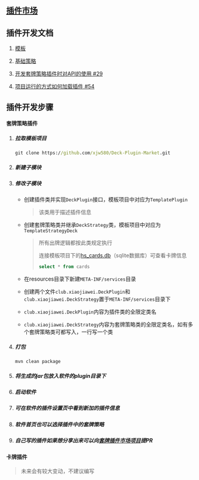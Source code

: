 ## [插件市场](https://github.com/xjw580/Deck-Plugin-Market/tree/master)



## 插件开发文档

1. [模板](https://github.com/xjw580/Deck-Plugin-Market/blob/master/Deck-Plugin-Template/src/main/kotlin/TemplateStrategyDeck.kt)

2. [基础策略](https://github.com/xjw580/Hearthstone-Script/blob/master/Hearthstone-Script-Base-Deck/src/main/kotlin/club/xiaojiawei/HsCommonDeckStrategy.kt)

3. [开发套牌策略插件时对API的使用 #29](https://github.com/xjw580/Hearthstone-Script/issues/29)

4. [项目运行的方式如何加载插件 #54](https://github.com/xjw580/Hearthstone-Script/issues/54)

   ## 

## 插件开发步骤

#### 套牌策略插件

1. ##### 拉取模板项目

   ```cmd
   git clone https://github.com/xjw580/Deck-Plugin-Market.git
   ```

2. ##### 新建子模块

3. ##### 修改子模块

   - 创建插件类并实现`DeckPlugin`接口，模板项目中对应为`TemplatePlugin`

     > 该类用于描述插件信息

   - 创建套牌策略类并继承`DeckStrategy`类，模板项目中对应为`TemplateStrategyDeck`

     > 所有出牌逻辑都按此类规定执行
     >
     > 
     >
     > 连接模板项目下的[hs_cards.db](https://github.com/xjw580/Deck-Plugin-Market/blob/master/hs_cards.db)（sqlite数据库）可查看卡牌信息
     > ```sql
     > select * from cards
     > ```
   

   - 在resources目录下新建`META-INF/services`目录

   - 创建两个文件`club.xiaojiawei.DeckPlugin`和`club.xiaojiawei.DeckStrategy`置于`META-INF/services`目录下

   - `club.xiaojiawei.DeckPlugin`内容为插件类的全限定类名

   - `club.xiaojiawei.DeckStrategy`内容为套牌策略类的全限定类名，如有多个套牌策略类可都写入，一行写一个类

4. ##### 打包

   ```cmd
   mvn clean package
   ```

5. ##### 将生成的jar包放入软件的plugin目录下

6. ##### 启动软件

7. ##### 可在软件的插件设置页中看到新加的插件信息

8. ##### 软件首页也可以选择插件中的套牌策略

9. ##### 自己写的插件如果想分享出来可以向[套牌插件市场项目](https://github.com/xjw580/Deck-Plugin-Market)提PR



#### 卡牌插件

> 未来会有较大变动，不建议编写
